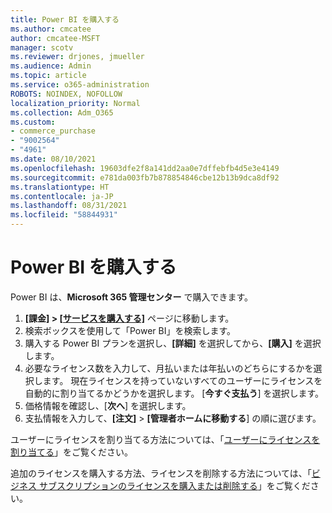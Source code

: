 ```yaml
---
title: Power BI を購入する
ms.author: cmcatee
author: cmcatee-MSFT
manager: scotv
ms.reviewer: drjones, jmueller
ms.audience: Admin
ms.topic: article
ms.service: o365-administration
ROBOTS: NOINDEX, NOFOLLOW
localization_priority: Normal
ms.collection: Adm_O365
ms.custom:
- commerce_purchase
- "9002564"
- "4961"
ms.date: 08/10/2021
ms.openlocfilehash: 19603dfe2f8a141dd2aa0e7dffebfb4d5e3e4149
ms.sourcegitcommit: e781da003fb7b878854846cbe12b13b9dca8df92
ms.translationtype: HT
ms.contentlocale: ja-JP
ms.lasthandoff: 08/31/2021
ms.locfileid: "58844931"
---
```

# <a name="purchase-power-bi"></a>Power BI を購入する

Power BI は、**Microsoft 365 管理センター** で購入できます。

1. **[課金] > [[サービスを購入する]](https://go.microsoft.com/fwlink/p/?linkid=868433)** ページに移動します。
2. 検索ボックスを使用して「Power BI」を検索します。
3. 購入する Power BI プランを選択し、**[詳細]** を選択してから、**[購入]** を選択します。
4. 必要なライセンス数を入力して、月払いまたは年払いのどちらにするかを選択します。 現在ライセンスを持っていないすべてのユーザーにライセンスを自動的に割り当てるかどうかを選択します。 [**今すぐ支払う**] を選択します。
5. 価格情報を確認し、[**次へ**] を選択します。
6. 支払情報を入力して、**[注文]**  >  **[管理者ホームに移動する**] の順に選びます。

ユーザーにライセンスを割り当てる方法については、「[ユーザーにライセンスを割り当てる](https://docs.microsoft.com/microsoft-365/admin/manage/assign-licenses-to-users)」をご覧ください。

追加のライセンスを購入する方法、ライセンスを削除する方法については、「[ビジネス サブスクリプションのライセンスを購入または削除する](https://docs.microsoft.com/microsoft-365/commerce/licenses/buy-licenses)」をご覧ください。